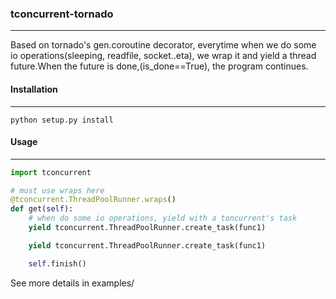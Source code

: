 ### tconcurrent-tornado
---
Based on tornado's gen.coroutine decorator, everytime when we do some io operations(sleeping, readfile, socket..eta), we wrap it and yield a thread future.When the future is done,(is_done==True), the program continues.

#### Installation
---
`python setup.py install`

#### Usage
---
```python
import tconcurrent

# must use wraps here
@tconcurrent.ThreadPoolRunner.wraps()
def get(self):
    # when do some io operations, yield with a toncurrent's task
    yield tconcurrent.ThreadPoolRunner.create_task(func1)

    yield tconcurrent.ThreadPoolRunner.create_task(func1)

    self.finish()
```
See more details in examples/
